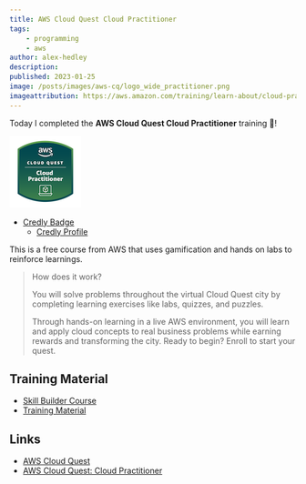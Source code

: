 ```yaml
---
title: AWS Cloud Quest Cloud Practitioner
tags:
    - programming
    - aws
author: alex-hedley
description: 
published: 2023-01-25
image: /posts/images/aws-cq/logo_wide_practitioner.png
imageattribution: https://aws.amazon.com/training/learn-about/cloud-practitioner/
---
```


<!-- # AWS Cloud Quest Cloud Practitioner -->

Today I completed the **AWS Cloud Quest Cloud Practitioner** training 🎉!

![AWS Cloud Quest Cloud Practitioner Badge](images/aws-cq/aws-cloud-quest-cloud-practitioner.png "AWS Cloud Quest Cloud Practitioner Badge")

- [Credly Badge](https://www.credly.com/badges/8056f265-da5b-4518-9c7c-9768dc379721/public_url)
  - [Credly Profile](https://www.credly.com/users/alexhedley/badges)

This is a free course from AWS that uses gamification and hands on labs to reinforce learnings.

> How does it work?
> 
> You will solve problems throughout the virtual Cloud Quest city by completing learning exercises like labs, quizzes, and puzzles.
> 
> Through hands-on learning in a live AWS environment, you will learn and apply cloud concepts to real business problems while earning rewards and transforming the city. Ready to begin? Enroll to start your quest.

## Training Material

- [Skill Builder Course](https://explore.skillbuilder.aws/learn/course/external/view/elearning/11458/aws-cloud-quest-cloud-practitioner)
- [Training Material](https://aws.amazon.com/training/learn-about/cloud-practitioner/)

## Links

- [AWS Cloud Quest](https://aws.amazon.com/training/digital/aws-cloud-quest/)
- [AWS Cloud Quest: Cloud Practitioner](https://pages.awscloud.com/global_traincert_twitch-cloud-quest-CP.html)
